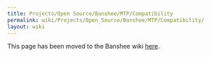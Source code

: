 ```yaml
---
title: Projects/Open Source/Banshee/MTP/Compatibility
permalink: wiki/Projects/Open_Source/Banshee/MTP/Compatibility/
layout: wiki
---
```


This page has been moved to the Banshee wiki
[here](http://banshee-project.org/Guide/DAPs/MTP/Compatibility).
